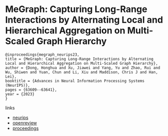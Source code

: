# MeGraph: Capturing Long-Range Interactions by Alternating Local and Hierarchical Aggregation on Multi-Scaled Graph Hierarchy

```
@inproceedings{megraph_neurips23,
title = {MeGraph: Capturing Long-Range Interactions by Alternating Local and Hierarchical Aggregation on Multi-Scaled Graph Hierarchy},
author = {Dong, Honghua and Xu, Jiawei and Yang, Yu and Zhao, Rui and Wu, Shiwen and Yuan, Chun and Li, Xiu and Maddison, Chris J and Han, Lei},
booktitle = {Advances in Neural Information Processing Systems (NeurIPS)},
pages = {63609--63641},
year = {2023}
}
```

links
- [neurips](https://nips.cc/Conferences/2023/Schedule?showEvent=72684)
- [openreview](https://openreview.net/forum?id=7p5YWe8GqG)
- [proceedings](https://papers.nips.cc//paper_files/paper/2023/hash/c9034f4f90fbfad5b80f47fe3dd6cf51-Abstract-Conference.html)
